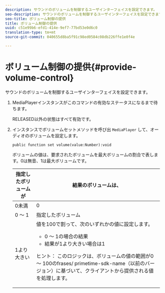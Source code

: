 ```yaml
---
description: サウンドのボリュームを制御するユーザインターフェイスを設定できます。
seo-description: サウンドのボリュームを制御するユーザインターフェイスを設定できます。
seo-title: ボリューム制御の提供
title: ボリューム制御の提供
uuid: c51e99b6-efd1-414e-9ef7-77bd53e0d6c0
translation-type: tm+mt
source-git-commit: 040655d8ba5f91c98ed0584c08db226ffe1e0f4e

---
```



# ボリューム制御の提供{#provide-volume-control}

サウンドのボリュームを制御するユーザインターフェイスを設定できます。

1. MediaPlayerインスタンスがこのコマンドの有効なステータスになるまで待ちます。

   RELEASED以外の状態はすべて有効です。
1. インスタンスでボリュームセットメソッドを呼び出 `MediaPlayer` して、オーディオのボリュームを設定します。

   ```
   public function set volume(value:Number):void
   ```

   ボリュームの値は、要求されたボリュームを最大ボリュームの割合で表します。0は無音、1は最大ボリュームです。

   <table id="table_144A2B1260374FBE8D976194F602DDC7"> 
   <thead> 
   <tr> 
      <th colname="col1" class="entry"> 指定したボリュームが </th> 
      <th colname="col2" class="entry"> 結果のボリュームは、 </th> 
   </tr> 
   </thead>
   <tbody> 
   <tr> 
      <td colname="col1"> 0未満 </td> 
      <td colname="col2"> 0 </td> 
   </tr> 
   <tr> 
      <td colname="col1"> 0 ～ 1 </td> 
      <td colname="col2"> 指定したボリューム </td> 
   </tr> 
   <tr> 
      <td colname="col1"> 1より大きい </td> 
      <td colname="col2"> 値を100で割って、次のいずれかの値に設定します。 
      <ul id="ul_8C2282F0EDC44A408820F5768709214F"> 
      <li id="li_B00BC6F4812D4000891358F762C8E492">0 ～ 1の場合の結果 </li> 
      <li id="li_03B7F30662554F299320040CAC2DEB7A">結果が1より大きい場合は1 </li> 
      </ul> <p>ヒント： このロジックは、ボリュームの値の範囲が0 ～ 100のfrases/ <span class="codeph">primetime-sdk-name</span>（以前のバージョン）に基づいて、クライアントから提供される値を処理します。 </p> </td> 
   </tr> 
   </tbody> 
   </table>
